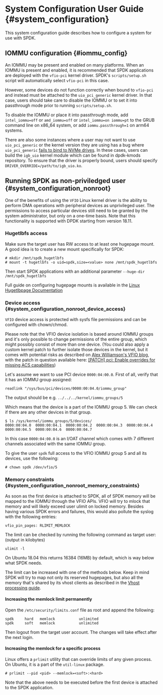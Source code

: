 # System Configuration User Guide {#system_configuration}

This system configuration guide describes how to configure a system for use with SPDK.

## IOMMU configuration {#iommu_config}

An IOMMU may be present and enabled on many platforms. When an IOMMU is present and enabled, it is
recommended that SPDK applications are deployed with the `vfio-pci` kernel driver. SPDK's
`scripts/setup.sh` script will automatically select `vfio-pci` in this case.

However, some devices do not function correctly when bound to `vfio-pci` and instead must be
attached to the `uio_pci_generic` kernel driver. In that case, users should take care to disable
the IOMMU or to set it into passthrough mode prior to running `scripts/setup.sh`.

To disable the IOMMU or place it into passthrough mode, add `intel_iommu=off`
or `amd_iommu=off` or `intel_iommu=on iommu=pt` to the GRUB command line on
x86_64 system, or add `iommu.passthrough=1` on arm64 systems.

There are also some instances where a user may not want to use `uio_pci_generic` or the kernel
version they are using has a bug where `uio_pci_generic` [fails to bind to NVMe drives](https://github.com/spdk/spdk/issues/399).
In these cases, users can build the `igb_uio` kernel module which can be found in dpdk-kmods repository.
To ensure that the driver is properly bound, users should specify `DRIVER_OVERRIDE=/path/to/igb_uio.ko`.

## Running SPDK as non-priviledged user {#system_configuration_nonroot}

One of the benefits of using the `VFIO` Linux kernel driver is the ability to
perform DMA operations with peripheral devices as unprivileged user. The
permissions to access particular devices still need to be granted by the system
administrator, but only on a one-time basis. Note that this functionality
is supported with DPDK starting from version 18.11.

### Hugetlbfs access

Make sure the target user has RW access to at least one hugepage mount.
A good idea is to create a new mount specifically for SPDK:

~~~{.sh}
# mkdir /mnt/spdk_hugetlbfs
# mount -t hugetlbfs -o uid=spdk,size=<value> none /mnt/spdk_hugetlbfs
~~~

Then start SPDK applications with an additional parameter `--huge-dir /mnt/spdk_hugetlbfs`

Full guide on configuring hugepage mounts is available in the
[Linux Hugetlbpage Documentation](https://www.kernel.org/doc/Documentation/vm/hugetlbpage.txt)

### Device access {#system_configuration_nonroot_device_access}

`VFIO` device access is protected with sysfs file permissions and can be
configured with chown/chmod.

Please note that the VFIO device isolation is based around IOMMU groups and it's
only possible to change permissions of the entire group, which might possibly
consist of more than one device. (You could also apply a custom kernel patch to
further isolate those devices in the kernel, but it comes with potential risks
as described on
[Alex Williamson's VFIO blog](https://vfio.blogspot.com/2014/08/iommu-groups-inside-and-out.html),
with the patch in question available here:
[[PATCH] pci: Enable overrides for missing ACS capabilities](https://lkml.org/lkml/2013/5/30/513))

Let's assume we want to use PCI device `0000:04:00.0`. First of all, verify
that it has an IOMMU group assigned:

~~~{.sh}
readlink "/sys/bus/pci/devices/0000:00:04.0/iommu_group"
~~~

The output should be e.g.
`../../../kernel/iommu_groups/5`

Which means that the device is a part of the IOMMU group 5. We can check if
there are any other devices in that group.

~~~{.sh}
$ ls /sys/kernel/iommu_groups/5/devices/
0000:00:04.0  0000:00:04.1  0000:00:04.2  0000:00:04.3  0000:00:04.4  0000:00:04.5  0000:00:04.6  0000:00:04.7
~~~

In this case `0000:04:00.0` is an I/OAT channel which comes with 7 different
channels associated with the same IOMMU group.

To give the user `spdk` full access to the VFIO IOMMU group 5 and all its
devices, use the following:

~~~{.sh}
# chown spdk /dev/vfio/5
~~~

### Memory constraints {#system_configuration_nonroot_memory_constraints}

As soon as the first device is attached to SPDK, all of SPDK memory will be
mapped to the IOMMU through the VFIO APIs. VFIO will try to mlock that memory and
will likely exceed user ulimit on locked memory. Besides having various
SPDK errors and failures, this would also pollute the syslog with the following
entries:

`vfio_pin_pages: RLIMIT_MEMLOCK`

The limit can be checked by running the following command as target user:
(output in kilobytes)

~~~{.sh}
ulimit -l
~~~

On Ubuntu 18.04 this returns 16384 (16MB) by default, which is way below
what SPDK needs.

The limit can be increased with one of the methods below. Keep in mind SPDK will
try to map not only its reserved hugepages, but also all the memory that's
shared by its vhost clients as described in the
[Vhost processing guide](https://spdk.io/doc/vhost_processing.html#vhost_processing_init).

#### Increasing the memlock limit permanently

Open the `/etc/security/limits.conf` file as root and append the following:

```
spdk     hard   memlock           unlimited
spdk     soft   memlock           unlimited
```

Then logout from the target user account. The changes will take effect after the next login.

#### Increasing the memlock for a specific process

Linux offers a `prlimit` utility that can override limits of any given process.
On Ubuntu, it is a part of the `util-linux` package.

~~~{.sh}
# prlimit --pid <pid> --memlock=<soft>:<hard>
~~~

Note that the above needs to be executed before the first device is attached to
the SPDK application.
